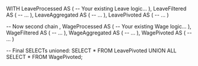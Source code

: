 WITH LeaveProcessed AS (
   -- Your existing Leave logic...
),
LeaveFiltered AS (
   -- ...
),
LeaveAggregated AS (
   -- ...
),
LeavePivoted AS (
   -- ...
)

-- Now second chain
, WageProcessed AS (
   -- Your existing Wage logic...
),
WageFiltered AS (
   -- ...
),
WageAggregated AS (
   -- ...
),
WagePivoted AS (
   -- ...
)

-- Final SELECTs unioned:
SELECT * FROM LeavePivoted
UNION ALL
SELECT * FROM WagePivoted;
